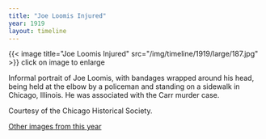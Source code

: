 ```yaml
---
title: "Joe Loomis Injured"
year: 1919
layout: timeline
---
```


{{< image title="Joe Loomis Injured" src="/img/timeline/1919/large/187.jpg" >}}
click on image to enlarge

Informal portrait of Joe Loomis, with bandages wrapped around his head, being held at the elbow by a policeman and standing on a sidewalk in Chicago, Illinois. He was associated with the Carr murder case. 

Courtesy of the Chicago Historical Society. 

[Other images from this year](/historical/timeline/1919)